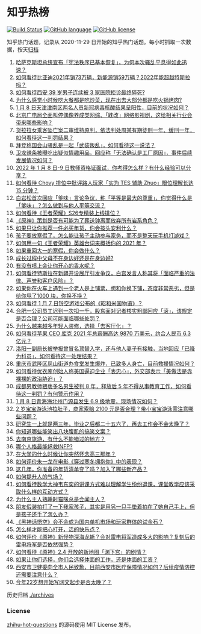 # 知乎热榜
[![Build Status](https://github.com/ToWeLong/zhihu-hot-questions/workflows/CI/badge.svg)](https://github.com/ToWeLong/zhihu-hot-questions/actions)
[![GitHub language](https://img.shields.io/badge/language-golang-orange.svg)](https://golang.org/)
[![GitHub license](https://img.shields.io/github/license/ToWeLong/zhihu-hot-questions)](https://github.com/ToWeLong/zhihu-hot-questions/blob/main/LICENSE)

知乎热门话题，记录从 2020-11-29 日开始的知乎热门话题。每小时抓取一次数据，按天[归档](./archives)

<!-- BEGIN -->

1. [哈萨克斯坦总统宣布「宪法秩序已基本恢复」，为何本次骚乱平息得如此迅速？](https://www.zhihu.com/question/510337819)
1. [如何看待比亚迪2021年销73万辆，新能源销59万辆？2022年能超越特斯拉吗？](https://www.zhihu.com/question/509770673)
1. [如何看待西安 39 岁男子连续被 3 家医院拒诊最终猝死?](https://www.zhihu.com/question/510206264)
1. [为什么感觉小时候吃大餐都是吃炒菜，现在出去大部分都是吃火锅烤肉?](https://www.zhihu.com/question/494546543)
1. [1 月 8 日天津津南区两名人员新冠病毒核酸结果呈阳性，目前的状况如何？](https://www.zhihu.com/question/510455461)
1. [北京广电局全面叫停偶像养成类网综、「耽改」网络影视剧，这给相关行业会带来哪些影响？](https://www.zhihu.com/question/510321096)
1. [货拉拉女乘客坠亡案二审维持原判，依法判处周某有期徒刑一年、缓刑一年，如何看待这一判罚结果？](https://www.zhihu.com/question/510348098)
1. [拜登称国会山骚乱是一起「武装叛乱」，如何看待这一说法？](https://www.zhihu.com/question/510277514)
1. [卫龙辣条被曝吃出疑似情趣用品，回应称「无法确认是工厂原因」，事件后续发展情况如何？](https://www.zhihu.com/question/510231872)
1. [2022 年 1 月 8 日-9 日教师资格证面试，你考得怎么样？有什么经验可以分享？](https://www.zhihu.com/question/510443183)
1. [如何看待 Chovy 排位中批评路人玩家「实为 TES 辅助 Zhuo」眼位理解长达 15 分钟？](https://www.zhihu.com/question/510097819)
1. [白岩松首次回应「爹味」言论争议，称「平等是最大的尊重」，你觉得什么是「爹味」？怎么做到与他人平等交流？](https://www.zhihu.com/question/510223842)
1. [如何看待《王者荣耀》S26专精装上线排位？](https://www.zhihu.com/question/510086680)
1. [《原神》策划是否有可能为了葬送钟离而放弃所有岩系角色？](https://www.zhihu.com/question/510342390)
1. [如果只让你推荐一件必买年货，你会按头安利什么？](https://www.zhihu.com/question/510299868)
1. [孩子要放寒假了，怎么能让孩子主动参与家务，而不是整天玩手机打游戏？](https://www.zhihu.com/question/506090605)
1. [如何用一句《王者荣耀》英雄台词来概括你的 2021 年？](https://www.zhihu.com/question/509312773)
1. [如果重回大一的寒假，你会做什么？](https://www.zhihu.com/question/509419573)
1. [成长过程中父母不在身边好还是在身边好?](https://www.zhihu.com/question/510206324)
1. [有没有喷上会让你开心的香水呢？](https://www.zhihu.com/question/343298164)
1. [如何看待特斯拉在新疆开设展厅引发争议，白宫发言人称其将「面临严重的法律、声誉和客户风险」？](https://www.zhihu.com/question/510293645)
1. [如果你在火车上遇到一个老人是上铺票，想和你换下铺，态度非常恶劣，但是给你甩了1000 块，你换不换？](https://www.zhihu.com/question/508813224)
1. [如何看待 1 月 7 日铃空游戏公布的《昭和米国物语》？](https://www.zhihu.com/question/510389301)
1. [合肥一公司员工迟到一次扣一千，股东面对记者核实粗鄙回应「滚」，该规定是否合理？公司可能面临哪些处罚？](https://www.zhihu.com/question/510242241)
1. [为什么越来越多年轻人装修，选择「去客厅化」？](https://www.zhihu.com/question/509706203)
1. [如何看待苹果 CEO 库克 2021 年总薪酬高达 9870 万美元，约合人民币 6.3 亿元？](https://www.zhihu.com/question/510260736)
1. [洛阳一副局长被举报曾冒名顶替入学，还与他人妻子有接触，当地回应「已降为科员」，如何看待这一处理结果？](https://www.zhihu.com/question/510010997)
1. [重庆市武隆区凤山街道办食堂发生爆炸，已致多人身亡，目前救援情况如何？](https://www.zhihu.com/question/510323252)
1. [如何看待优衣库创始人称美国逼迫企业「表忠心」，外交部表示「美做法是赤裸裸的政治胁迫」？](https://www.zhihu.com/question/510177276)
1. [成都男教师猥亵多名男生被判 8 年，释放后 5 年不得从事教育工作，如何看待这一判罚？有何警示作用？](https://www.zhihu.com/question/510298821)
1. [1 月 8 日青海海北州门源县发生 6.9 级地震，现场情况如何？](https://www.zhihu.com/question/510420019)
1. [2 岁宝宝游泳池拉肚子，商家索赔 2100 元是否合理？带小宝宝游泳需注意哪些问题？](https://www.zhihu.com/question/509968329)
1. [研究生一上就是两三年，毕业之后都二十五六了，再去工作会不会太晚了？](https://www.zhihu.com/question/510120283)
1. [你知道哪些能笑出八块腹肌的搞笑文案？](https://www.zhihu.com/question/508001419)
1. [去南京旅游，有什么不能错过的地方？](https://www.zhihu.com/question/506257371)
1. [哪个人格最能拯救INFP?](https://www.zhihu.com/question/419940273)
1. [在大学的什么时候让你突然怀念高三那年？](https://www.zhihu.com/question/460846707)
1. [如何评价朱一龙在电影《穿过寒冬拥抱你》中的表现？](https://www.zhihu.com/question/509256845)
1. [这几年，你准备的年货清单变了吗？加入了哪些新产品？](https://www.zhihu.com/question/510172985)
1. [如何提升人的气场？](https://www.zhihu.com/question/19553629)
1. [如何看待数学大神韦东奕的讲课方式难以理解学生纷纷退课，课堂教学应该采取什么样的互动方式？](https://www.zhihu.com/question/509411620)
1. [为什么主人熟睡时猫咪总是会闻主人？](https://www.zhihu.com/question/509781037)
1. [朋友假装拍打了一下我家孩子，其实是用另一只手垫着拍在了她自己手上，但是孩子还手了怎么办？](https://www.zhihu.com/question/509390502)
1. [《黑神话悟空》会不会成为国内单机市场和玩家群体的试金石？](https://www.zhihu.com/question/509643599)
1. [怎么样才能把心打开，活的快乐点？](https://www.zhihu.com/question/509912972)
1. [如何评价《原神》新怪物深海龙蜥？会对雷电将军造成多大的影响？复刻后的雷电将军是否依然强势？](https://www.zhihu.com/question/508926779)
1. [如何看待《原神》2.4 开放的新地图「渊下宫」的剧情？](https://www.zhihu.com/question/509683549)
1. [如果让你们选择，你们会选择体面的工作，还是体面的工资？](https://www.zhihu.com/question/509797996)
1. [西安市卫健委向全市人民致歉，目前西安市医疗保障情况如何？后续疫情防控还需要注意什么？](https://www.zhihu.com/question/510358999)
1. [今年22岁想开始写网文起步是否太晚了？](https://www.zhihu.com/question/398816616)

<!-- END -->

历史归档 [./archives](./archives)


### License
[zhihu-hot-questions](https://github.com/towelong/zhihu-hot-questions) 的源码使用 MIT License 发布。